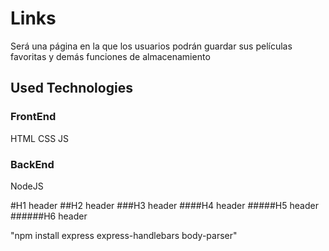 # Links
Será una página en la que los usuarios podrán guardar sus películas favoritas y demás funciones de almacenamiento

## Used Technologies

### FrontEnd
  HTML
  CSS
  JS

### BackEnd
  NodeJS

#H1 header
##H2 header
###H3 header
####H4 header
#####H5 header
######H6 header

"npm install express express-handlebars body-parser"

